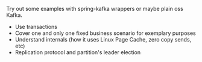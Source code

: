 
Try out some examples with spring-kafka wrappers or maybe plain oss Kafka.

- Use transactions
- Cover one and only one fixed business scenario for exemplary purposes
- Understand internals (how it uses Linux Page Cache, zero copy sends, etc)
- Replication protocol and partition's leader election
